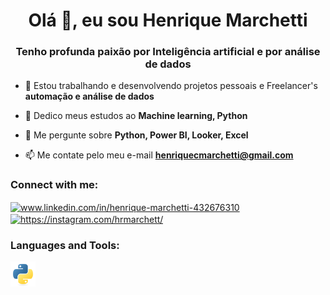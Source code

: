 <h1 align="center">Olá 👋, eu sou Henrique Marchetti</h1>
<h3 align="center">Tenho profunda paixão por Inteligência artificial e por análise de dados</h3>

- 🔭 Estou trabalhando e desenvolvendo projetos pessoais e Freelancer's **automação e análise de dados**

- 🌱 Dedico meus estudos ao **Machine learning, Python**

- 💬 Me pergunte sobre **Python, Power BI, Looker, Excel**

- 📫 Me contate pelo meu e-mail **henriquecmarchetti@gmail.com**

<h3 align="left">Connect with me:</h3>
<p align="left">
<a href="https://linkedin.com/in/www.linkedin.com/in/henrique-marchetti-432676310" target="blank"><img align="center" src="https://raw.githubusercontent.com/rahuldkjain/github-profile-readme-generator/master/src/images/icons/Social/linked-in-alt.svg" alt="www.linkedin.com/in/henrique-marchetti-432676310" height="30" width="40" /></a>
<a href="https://instagram.com/https://instagram.com/hrmarchett/" target="blank"><img align="center" src="https://raw.githubusercontent.com/rahuldkjain/github-profile-readme-generator/master/src/images/icons/Social/instagram.svg" alt="https://instagram.com/hrmarchett/" height="30" width="40" /></a>
</p>

<h3 align="left">Languages and Tools:</h3>
<p align="left"> <a href="https://www.python.org" target="_blank" rel="noreferrer"> <img src="https://raw.githubusercontent.com/devicons/devicon/master/icons/python/python-original.svg" alt="python" width="40" height="40"/> </a> </p>


